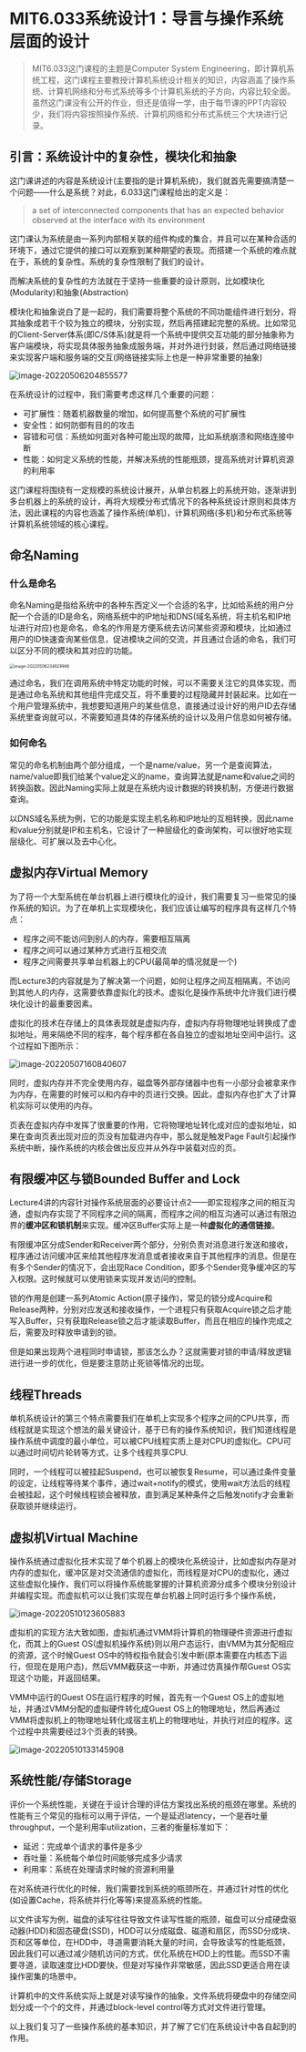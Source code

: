 # MIT6.033系统设计1：导言与操作系统层面的设计

> MIT6.033这门课程的主题是Computer  System Engineering，即计算机系统工程，这门课程主要教授计算机系统设计相关的知识，内容涵盖了操作系统、计算机网络和分布式系统等多个计算机系统的子方向，内容比较全面。虽然这门课没有公开的作业，但还是值得一学，由于每节课的PPT内容较少，我们将内容按照操作系统、计算机网络和分布式系统三个大块进行记录。

## 引言：系统设计中的复杂性，模块化和抽象

这门课讲述的内容是系统设计(主要指的是计算机系统)，我们就首先需要搞清楚一个问题——什么是系统？对此，6.033这门课程给出的定义是：

> a set of interconnected components that has an expected behavior observed at the interface with its environment

这门课认为系统是由一系列内部相关联的组件构成的集合，并且可以在某种合适的环境下，通过它提供的接口可以观察到某种期望的表现。而搭建一个系统的难点就在于，系统的复杂性。系统的复杂性限制了我们的设计。

而解决系统的复杂性的方法就在于坚持一些重要的设计原则，比如模块化(Modularity)和抽象(Abstraction)

模块化和抽象说白了是一起的，我们需要将整个系统的不同功能组件进行划分，将其抽象成若干个较为独立的模块，分别实现，然后再搭建起完整的系统。比如常见的Client-Server体系(即C/S体系)就是将一个系统中提供交互功能的部分抽象称为客户端模块，将实现具体服务抽象成服务端，并对外进行封装，然后通过网络链接来实现客户端和服务端的交互(网络链接实际上也是一种非常重要的抽象)

![image-20220506204855577](static/image-20220506204855577.png)

在系统设计的过程中，我们需要考虑这样几个重要的问题：

- 可扩展性：随着机器数量的增加，如何提高整个系统的可扩展性
- 安全性：如何防御有目的的攻击
- 容错和可信：系统如何面对各种可能出现的故障，比如系统崩溃和网络连接中断
- 性能：如何定义系统的性能，并解决系统的性能瓶颈，提高系统对计算机资源的利用率

这门课程将围绕有一定规模的系统设计展开，从单台机器上的系统开始，逐渐讲到多台机器上的系统的设计，再将大规模分布式情况下的各种系统设计原则和具体方法，因此课程的内容也涵盖了操作系统(单机)，计算机网络(多机)和分布式系统等计算机系统领域的核心课程。

## 命名Naming

### 什么是命名

命名Naming是指给系统中的各种东西定义一个合适的名字，比如给系统的用户分配一个合适的ID是命名，网络系统中的IP地址和DNS(域名系统，将主机名和IP地址进行对应)也是命名，命名的作用是方便系统去访问某些资源和模块，比如通过用户的ID快速查询某些信息，促进模块之间的交流，并且通过合适的命名，我们可以区分不同的模块和其对应的功能。

<img src="static/image-20220506234829946.png" alt="image-20220506234829946" style="zoom:50%;" />

通过命名，我们在调用系统中特定功能的时候，可以不需要关注它的具体实现，而是通过命名系统和其他组件完成交互，将不重要的过程隐藏并封装起来。比如在一个用户管理系统中，我想要知道用户的某些信息，直接通过设计好的用户ID去存储系统里查询就可以，不需要知道具体的存储系统的设计以及用户信息如何被存储。

### 如何命名

常见的命名机制由两个部分组成，一个是name/value，另一个是查阅算法，name/value即我们给某个value定义的name，查询算法就是name和value之间的转换函数。因此Naming实际上就是在系统内设计数据的转换机制，方便进行数据查询。

以DNS域名系统为例，它的功能是实现主机名称和IP地址的互相转换，因此name和value分别就是IP和主机名，它设计了一种层级化的查询架构，可以很好地实现层级化、可扩展以及去中心化。

## 虚拟内存Virtual Memory

为了将一个大型系统在单台机器上进行模块化的设计，我们需要复习一些常见的操作系统的知识。为了在单机上实现模块化，我们应该让编写的程序具有这样几个特点：

- 程序之间不能访问到别人的内存，需要相互隔离
- 程序之间可以通过某种方式进行互相交流
- 程序之间需要共享单台机器上的CPU(最简单的情况就是一个)

而Lecture3的内容就是为了解决第一个问题，如何让程序之间互相隔离，不访问到其他人的内存，这需要依靠虚拟化的技术。虚拟化是操作系统中允许我们进行模块化设计的最重要因素。

虚拟化的技术在存储上的具体表现就是虚拟内存，虚拟内存将物理地址转换成了虚拟地址，用来隔绝不同的程序，每个程序都在各自独立的虚拟地址空间中运行。这个过程如下图所示：

![image-20220507160840607](static/image-20220507160840607.png)

同时，虚拟内存并不完全使用内存，磁盘等外部存储器中也有一小部分会被拿来作为内存，在需要的时候可以和内存中的页进行交换。因此，虚拟内存也扩大了计算机实际可以使用的内存。

页表在虚拟内存中发挥了很重要的作用，它将物理地址转化成对应的虚拟地址，如果在查询页表出现对应的页没有加载进内存中，那么就是触发Page Fault引起操作系统中断，操作系统的内核会做出反应并从外存中装载对应的页。

## 有限缓冲区与锁Bounded Buffer and Lock

Lecture4讲的内容针对操作系统层面的必要设计点2——即实现程序之间的相互沟通，虚拟内存实现了不同程序之间的隔离，而程序之间的相互沟通可以通过有限边界的**缓冲区和锁机制**来实现。缓冲区Buffer实际上是一种**虚拟化的通信链接**。

有限缓冲区分成Sender和Receiver两个部分，分别负责对消息进行发送和接收，程序通过访问缓冲区来给其他程序发消息或者接收来自于其他程序的消息。但是在有多个Sender的情况下，会出现Race Condition，即多个Sender竞争缓冲区的写入权限。这时候就可以使用锁来实现并发访问的控制。

锁的作用是创建一系列Atomic Action(原子操作)，常见的锁分成Acquire和Release两种，分别对应发送和接收操作，一个进程只有获取Acquire锁之后才能写入Buffer，只有获取Release锁之后才能读取Buffer，而且在相应的操作完成之后，需要及时释放申请到的锁。

但是如果出现两个进程同时申请锁，那该怎么办？这就需要对锁的申请/释放逻辑进行进一步的优化，但是要注意防止死锁等情况的出现。



## 线程Threads

单机系统设计的第三个特点需要我们在单机上实现多个程序之间的CPU共享，而线程就是实现这个想法的最关键设计，基于已有的操作系统知识，我们知道线程是操作系统中调度的最小单位，可以被CPU线程实质上是对CPU的虚拟化。CPU可以通过时间切片轮转等方式，让多个线程共享CPU.

同时，一个线程可以被挂起Suspend，也可以被恢复Resume，可以通过条件变量的设定，让线程等待某个事件，通过wait+notify的模式，使用wait方法后的线程会被挂起，这个时候线程锁会被释放，直到满足某种条件之后触发notify才会重新获取锁并继续运行。



## 虚拟机Virtual Machine

操作系统通过虚拟化技术实现了单个机器上的模块化系统设计，比如虚拟内存是对内存的虚拟化，缓冲区是对交流通信的虚拟化，而线程是对CPU的虚拟化，通过这些虚拟化操作，我们可以将操作系统能掌握的计算机资源分成多个模块分别设计并编程实现。而虚拟机可以让我们实现在单台机器上同时运行多个操作系统，

![image-20220510123605883](static/image-20220510123605883.png)

虚拟机的实现方法大致如图，虚拟机通过VMM将计算机的物理硬件资源进行虚拟化，而其上的Guest OS(虚拟机操作系统)则以用户态运行，由VMM为其分配相应的资源，这个时候Guest OS中的特权指令就会引发中断(原本需要在内核态下运行，但现在是用户态)，然后VMM截获这一中断，并通过仿真操作帮Guest OS实现这个功能，并返回结果。

VMM中运行的Guest OS在运行程序的时候，首先有一个Guest OS上的虚拟地址，并通过VMM分配的虚拟硬件转化成Guest OS上的物理地址，然后再通过VMM将虚拟机上的物理地址转化成宿主机上的物理地址，并执行对应的程序。这个过程中共需要经过3个页表的转换。

![image-20220510133145908](static/image-20220510133145908.png)



## 系统性能/存储Storage

评价一个系统性能，关键在于设计合理的评估方案找出系统的瓶颈在哪里。系统的性能有三个常见的指标可以用于评估，一个是延迟latency，一个是吞吐量throughput，一个是利用率utilization，三者的衡量标准如下：

- 延迟：完成单个请求的事件是多少
- 吞吐量：系统每个单位时间能够完成多少请求
- 利用率：系统在处理请求时候的资源利用量

在对系统进行优化的时候，我们需要找到系统的瓶颈所在，并通过针对性的优化(如设置Cache，将系统并行化等等)来提高系统的性能。

以文件读写为例，磁盘的读写往往导致文件读写性能的瓶颈，磁盘可以分成硬盘驱动器(HDD)和固态硬盘(SSD)，HDD可以分成磁盘、磁道和扇区，而SSD分成块、页和区等单位，在HDD中，寻道需要消耗大量的时间，会导致读写的性能瓶颈，因此我们可以通过减少随机访问的方式，优化系统在HDD上的性能。而SSD不需要寻道，读取速度比HDD要快，但是对写操作非常敏感，因此SSD更适合用在读操作密集的场景中。

计算机中的文件系统实际上就是对读写操作的抽象，文件系统将硬盘中的存储空间划分成一个个的文件，并通过block-level control等方式对文件进行管理。

以上我们复习了一些操作系统的基本知识，并了解了它们在系统设计中各自起到的作用。